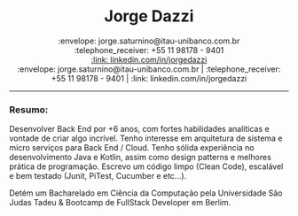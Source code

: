 <div align="center">
  <h1>Jorge Dazzi</h1>
</div>
<div align="center">  
  <div>:envelope: jorge.saturnino@itau-unibanco.com.br</div>
  <div>	:telephone_receiver: +55 11 98178 - 9401</div>
  <div><a href="linkedin.com/in/jorgedazzi">:link: linkedin.com/in/jorgedazzi</a></div>
</div>
<div align="center">
 :envelope: jorge.saturnino@itau-unibanco.com.br | :telephone_receiver: +55 11 98178 - 9401 | :link: linkedin.com/in/jorgedazzi 
</div>

---

### Resumo:
Desenvolver Back End por +6 anos, com fortes habilidades analíticas e vontade de criar algo incrível. Tenho interesse em arquitetura de sistema e micro serviços para Back End / Cloud. Tenho sólida experiência no desenvolvimento Java e Kotlin, assim como design patterns e melhores prática de programação. Escrevo um código limpo (Clean Code), escalável e bem testado (Junit, PiTest, Cucumber e etc...).

Detém um Bacharelado em Ciência da Computação pela Universidade São Judas Tadeu & Bootcamp de FullStack Developer em Berlim.



